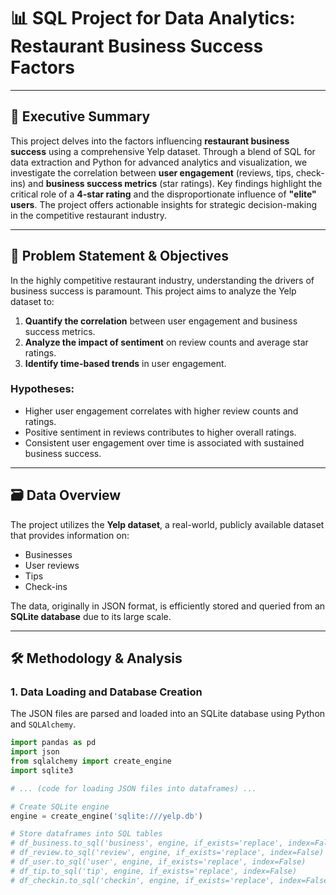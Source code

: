 # 📊 SQL Project for Data Analytics: Restaurant Business Success Factors

---

## 🚀 Executive Summary

This project delves into the factors influencing **restaurant business success** using a comprehensive Yelp dataset. Through a blend of SQL for data extraction and Python for advanced analytics and visualization, we investigate the correlation between **user engagement** (reviews, tips, check-ins) and **business success metrics** (star ratings). Key findings highlight the critical role of a **4-star rating** and the disproportionate influence of **"elite" users**. The project offers actionable insights for strategic decision-making in the competitive restaurant industry.

---

## 🎯 Problem Statement & Objectives

In the highly competitive restaurant industry, understanding the drivers of business success is paramount. This project aims to analyze the Yelp dataset to:

1.  **Quantify the correlation** between user engagement and business success metrics.
2.  **Analyze the impact of sentiment** on review counts and average star ratings.
3.  **Identify time-based trends** in user engagement.

### Hypotheses:

* Higher user engagement correlates with higher review counts and ratings.
* Positive sentiment in reviews contributes to higher overall ratings.
* Consistent user engagement over time is associated with sustained business success.

---

## 🗃️ Data Overview

The project utilizes the **Yelp dataset**, a real-world, publicly available dataset that provides information on:
* Businesses
* User reviews
* Tips
* Check-ins

The data, originally in JSON format, is efficiently stored and queried from an **SQLite database** due to its large scale.

---

## 🛠️ Methodology & Analysis

### 1. Data Loading and Database Creation

The JSON files are parsed and loaded into an SQLite database using Python and `SQLAlchemy`.

```python
import pandas as pd
import json
from sqlalchemy import create_engine
import sqlite3

# ... (code for loading JSON files into dataframes) ...

# Create SQLite engine
engine = create_engine('sqlite:///yelp.db')

# Store dataframes into SQL tables
# df_business.to_sql('business', engine, if_exists='replace', index=False)
# df_review.to_sql('review', engine, if_exists='replace', index=False)
# df_user.to_sql('user', engine, if_exists='replace', index=False)
# df_tip.to_sql('tip', engine, if_exists='replace', index=False)
# df_checkin.to_sql('checkin', engine, if_exists='replace', index=False)